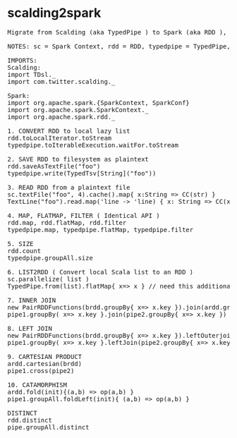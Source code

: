 # scalding2spark
<pre>
Migrate from Scalding (aka TypedPipe ) to Spark (aka RDD ), or vice-versa

NOTES: sc = Spark Context, rdd = RDD, typedpipe = TypedPipe, Tsv = Tab separated File, CC = case class

IMPORTS:
Scalding:
import TDsl._
import com.twitter.scalding._

Spark:
import org.apache.spark.{SparkContext, SparkConf}
import org.apache.spark.SparkContext._
import org.apache.spark.rdd._

1. CONVERT RDD to local lazy list
rdd.toLocalIterator.toStream
typedpipe.toIterableExecution.waitFor.toStream

2. SAVE RDD to filesystem as plaintext
rdd.saveAsTextFile("foo")
typedpipe.write(TypedTsv[String]("foo"))

3. READ RDD from a plaintext file
sc.textFile("foo", 4).cache().map{ x:String => CC(str) }
TextLine("foo").read.map('line -> 'line) { x: String => CC(x) }.toTypedPipe[CC]('line)

4. MAP, FLATMAP, FILTER ( Identical API )
rdd.map, rdd.flatMap, rdd.filter
typedpipe.map, typedpipe.flatMap, typedpipe.filter

5. SIZE
rdd.count
typedpipe.groupAll.size

6. LIST2RDD ( Convert local Scala list to an RDD )
sc.parallelize( list )
TypedPipe.from(list).flatMap{ x=> x } // need this additional flatmap in Scalding

7. INNER JOIN
new PairRDDFunctions(brdd.groupBy{ x=> x.key }).join(ardd.groupBy{ x=> x.key})
pipe1.groupBy( x=> x.key }.join(pipe2.groupBy{ x=> x.key })

8. LEFT JOIN
new PairRDDFunctions(brdd.groupBy{ x=> x.key }).leftOuterjoin(ardd.groupBy{ x=> x.key})
pipe1.groupBy( x=> x.key }.leftJoin(pipe2.groupBy{ x=> x.key })

9. CARTESIAN PRODUCT
ardd.cartesian(brdd)
pipe1.cross(pipe2)

10. CATAMORPHISM
ardd.fold(init){(a,b) => op(a,b) }
pipe1.groupAll.foldLeft(init){ (a,b) => op(a,b) }

DISTINCT
rdd.distinct
pipe.groupAll.distinct

</pre>

